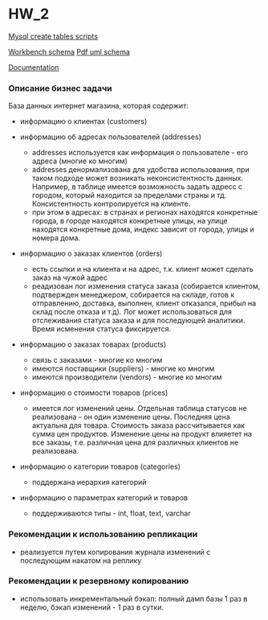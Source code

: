 # HW_2

[Mysql create tables scripts](https://github.com/axreldable/otus_db_2020_04_starikov/blob/master/hw_2/create_tables_mysql.sql)

[Workbench schema](https://github.com/axreldable/otus_db_2020_04_starikov/blob/master/hw_2/db_schema.mwb)
[Pdf uml schema](https://github.com/axreldable/otus_db_2020_04_starikov/blob/master/hw_2/db_schema.pdf)

[Documentation](https://github.com/axreldable/otus_db_2020_04_starikov/tree/master/hw_2/report_2020-06-28)

### Описание бизнес задачи
База данных интернет магазина, которая содержит:
- информацию о клиентах (customers)
- информацию об адресах пользователей (addresses)
    - addresses используется как информация о пользователе - его адреса (многие ко многим)
    - addresses денормализована для удобства использования, при таком подходе может возникать неконсистентность данных. 
    Например, в таблице имеется возможность задать адресс с городом, который находится за пределами страны и тд. 
    Консистентность контролируется на клиенте.
    - при этом в адресах: в странах и регионах находятся конкретные города, в городе находятся конкретные улицы, 
    на улице находятся конкретные дома, индекс зависит от города, улицы и номера дома.
    
- информацию о заказах клиентов (orders)
    - есть ссылки и на клиента и на адрес, т.к. клиент может сделать заказ на чужой адрес
    - реадизован лог изменения статуса заказа (собирается клиентом, подтвержден менеджером, собирается на складе, 
    готов к отправлению, доставка, выполнен, клиент отказался, прибыл на склад после отказа и т.д). 
    Лог может использоваться для отслеживания статуса заказа и для последующей аналитики. 
    Время исменения статуса фиксируется.
- информацию о заказах товарах (products)
    - связь с заказами - многие ко многим
    - имеются поставщики (suppliers) - многие ко многим
    - имеются производители (vendors) - многие ко многим
- информацию о стоимости товаров (prices)
    - имеется лог изменений цены. Отдельная таблица статусов не реализована - он один изменение цены. 
    Последняя цена актуальна для товара. Стоимость заказа рассчитывается как сумма цен продуктов. 
    Изменение цены на продукт влияетет на все заказы, т.е. различная цена для различных клиентов не реализована.
- информацию о категории товаров (categories)
    - поддержана иерархия категорий
- информацию о параметрах категорий и товаров
    - поддерживаются типы - int, float, text, varchar
    

### Рекомендации к использованию репликации
- реализуется путем копирования журнала изменений с последующим накатом на реплику

### Рекомендации к резервному копированию
- использовать инкрементальный бэкап: полный дамп базы 1 раз в неделю, бэкап изменений - 1 раз в сутки.
